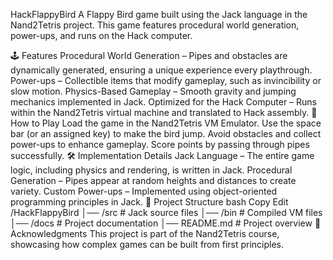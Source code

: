 HackFlappyBird
A Flappy Bird game built using the Jack language in the Nand2Tetris project. This game features procedural world generation, power-ups, and runs on the Hack computer.

🕹️ Features
Procedural World Generation – Pipes and obstacles are dynamically generated, ensuring a unique experience every playthrough.
Power-ups – Collectible items that modify gameplay, such as invincibility or slow motion.
Physics-Based Gameplay – Smooth gravity and jumping mechanics implemented in Jack.
Optimized for the Hack Computer – Runs within the Nand2Tetris virtual machine and translated to Hack assembly.
🚀 How to Play
Load the game in the Nand2Tetris VM Emulator.
Use the space bar (or an assigned key) to make the bird jump.
Avoid obstacles and collect power-ups to enhance gameplay.
Score points by passing through pipes successfully.
🛠️ Implementation Details
Jack Language – The entire game logic, including physics and rendering, is written in Jack.
Procedural Generation – Pipes appear at random heights and distances to create variety.
Custom Power-ups – Implemented using object-oriented programming principles in Jack.
📂 Project Structure
bash
Copy
Edit
/HackFlappyBird
│── /src          # Jack source files
│── /bin          # Compiled VM files
│── /docs         # Project documentation
│── README.md     # Project overview
📜 Acknowledgments
This project is part of the Nand2Tetris course, showcasing how complex games can be built from first principles.
